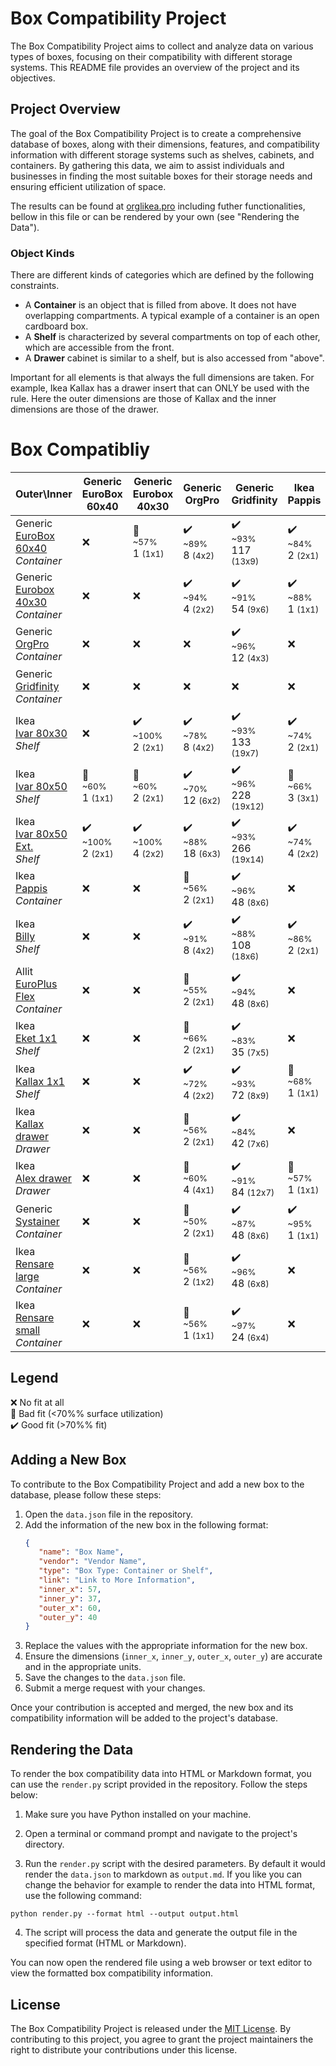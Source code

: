 # Box Compatibility Project

The Box Compatibility Project aims to collect and analyze data on various types of boxes, focusing on their compatibility with different storage systems. This README file provides an overview of the project and its objectives.

## Project Overview

The goal of the Box Compatibility Project is to create a comprehensive database of boxes, along with their dimensions, features, and compatibility information with different storage systems such as shelves, cabinets, and containers. By gathering this data, we aim to assist individuals and businesses in finding the most suitable boxes for their storage needs and ensuring efficient utilization of space.

The results can be found at [orglikea.pro](https://orglikea.pro/tools/box-compatibility/) including futher functionalities, bellow in this file or can be rendered by your own (see "Rendering the Data").

### Object Kinds
There are different kinds of categories which are defined by the following constraints.

- A **Container** is an object that is filled from above. It does not have overlapping compartments. A typical example of a container is an open cardboard box.
- A **Shelf** is characterized by several compartments on top of each other, which are accessible from the front.
- A **Drawer** cabinet is similar to a shelf, but is also accessed from "above".

Important for all elements is that always the full dimensions are taken. For example, Ikea Kallax has a drawer insert that can ONLY be used with the rule. Here the outer dimensions are those of Kallax and the inner dimensions are those of the drawer. 

# Box Compatibliy
| Outer\Inner|Generic<br />EuroBox 60x40|Generic<br />Eurobox 40x30|Generic<br />OrgPro|Generic<br />Gridfinity|Ikea<br />Pappis|Allit<br />EuroPlus Flex|Generic<br />Systainer|Ikea<br />Rensare large|Ikea<br />Rensare small|
| --- | --- | --- | --- | --- | --- | --- | --- | --- | --- |
|Generic[<br />EuroBox 60x40]()<br />*Container* |❌ | 🔘<br /><small>~57%</small><br />1 <small>(1x1)</small> | ✔️<br /><small>~89%</small><br />8 <small>(4x2)</small> | ✔️<br /><small>~93%</small><br />117 <small>(13x9)</small> | ✔️<br /><small>~84%</small><br />2 <small>(2x1)</small> | 🔘<br /><small>~51%</small><br />1 <small>(1x1)</small> | 🔘<br /><small>~55%</small><br />1 <small>(1x1)</small> | ✔️<br /><small>~81%</small><br />2 <small>(2x1)</small> | ✔️<br /><small>~81%</small><br />4 <small>(2x2)</small> | |
|Generic[<br />Eurobox 40x30]()<br />*Container* |❌ | ❌ | ✔️<br /><small>~94%</small><br />4 <small>(2x2)</small> | ✔️<br /><small>~91%</small><br />54 <small>(9x6)</small> | ✔️<br /><small>~88%</small><br />1 <small>(1x1)</small> | ❌ | ❌ | ✔️<br /><small>~85%</small><br />1 <small>(1x1)</small> | ✔️<br /><small>~85%</small><br />2 <small>(2x1)</small> | |
|Generic[<br />OrgPro](https://orglikea.pro)<br />*Container* |❌ | ❌ | ❌ | ✔️<br /><small>~96%</small><br />12 <small>(4x3)</small> | ❌ | ❌ | ❌ | ❌ | ❌ | |
|Generic[<br />Gridfinity](https://gridfinity.xyz)<br />*Container* |❌ | ❌ | ❌ | ❌ | ❌ | ❌ | ❌ | ❌ | ❌ | |
|Ikea[<br />Ivar 80x30](https://www.ikea.com/de/de/p/ivar-regal-kiefer-s49248311/)<br />*Shelf* |❌ | ✔️<br /><small>~100%</small><br />2 <small>(2x1)</small> | ✔️<br /><small>~78%</small><br />8 <small>(4x2)</small> | ✔️<br /><small>~93%</small><br />133 <small>(19x7)</small> | ✔️<br /><small>~74%</small><br />2 <small>(2x1)</small> | ✔️<br /><small>~90%</small><br />2 <small>(2x1)</small> | ✔️<br /><small>~97%</small><br />2 <small>(2x1)</small> | ✔️<br /><small>~71%</small><br />2 <small>(2x1)</small> | ✔️<br /><small>~71%</small><br />4 <small>(4x1)</small> | |
|Ikea[<br />Ivar 80x50](https://www.ikea.com/de/de/p/ivar-1-elem-boeden-kiefer-s59248320/)<br />*Shelf* |🔘<br /><small>~60%</small><br />1 <small>(1x1)</small> | 🔘<br /><small>~60%</small><br />2 <small>(2x1)</small> | ✔️<br /><small>~70%</small><br />12 <small>(6x2)</small> | ✔️<br /><small>~96%</small><br />228 <small>(19x12)</small> | 🔘<br /><small>~66%</small><br />3 <small>(3x1)</small> | 🔘<br /><small>~54%</small><br />2 <small>(2x1)</small> | 🔘<br /><small>~58%</small><br />2 <small>(2x1)</small> | ✔️<br /><small>~85%</small><br />4 <small>(2x2)</small> | ✔️<br /><small>~85%</small><br />8 <small>(4x2)</small> | |
|Ikea[<br />Ivar 80x50 Ext.](https://orglikea.pro/articles/tipps/#ikea-ivar-80x50-for-euroboxes)<br />*Shelf* |✔️<br /><small>~100%</small><br />2 <small>(2x1)</small> | ✔️<br /><small>~100%</small><br />4 <small>(2x2)</small> | ✔️<br /><small>~88%</small><br />18 <small>(6x3)</small> | ✔️<br /><small>~93%</small><br />266 <small>(19x14)</small> | ✔️<br /><small>~74%</small><br />4 <small>(2x2)</small> | ✔️<br /><small>~90%</small><br />4 <small>(2x2)</small> | ✔️<br /><small>~97%</small><br />4 <small>(2x2)</small> | ✔️<br /><small>~71%</small><br />4 <small>(2x2)</small> | ✔️<br /><small>~80%</small><br />9 <small>(3x3)</small> | |
|Ikea[<br />Pappis](https://www.ikea.com/de/de/p/pappis-box-mit-deckel-braun-00100467/)<br />*Container* |❌ | ❌ | 🔘<br /><small>~56%</small><br />2 <small>(2x1)</small> | ✔️<br /><small>~96%</small><br />48 <small>(8x6)</small> | ❌ | ❌ | ❌ | ❌ | 🔘<br /><small>~51%</small><br />1 <small>(1x1)</small> | |
|Ikea[<br />Billy](https://www.ikea.com/us/en/p/billy-bookcase-white-00263850/)<br />*Shelf* |❌ | ❌ | ✔️<br /><small>~91%</small><br />8 <small>(4x2)</small> | ✔️<br /><small>~88%</small><br />108 <small>(18x6)</small> | ✔️<br /><small>~86%</small><br />2 <small>(2x1)</small> | ❌ | ❌ | ✔️<br /><small>~83%</small><br />2 <small>(2x1)</small> | ✔️<br /><small>~83%</small><br />4 <small>(4x1)</small> | |
|Allit[<br />EuroPlus Flex](https://www.allit.de/en/products/diy/kleinteilekoffer/europlus-flex)<br />*Container* |❌ | ❌ | 🔘<br /><small>~55%</small><br />2 <small>(2x1)</small> | ✔️<br /><small>~94%</small><br />48 <small>(8x6)</small> | ❌ | ❌ | ❌ | ❌ | 🔘<br /><small>~50%</small><br />1 <small>(1x1)</small> | |
|Ikea[<br />Eket 1x1](https://www.ikea.com/de/de/p/eket-schrank-weiss-70332124/)<br />*Shelf* |❌ | ❌ | 🔘<br /><small>~66%</small><br />2 <small>(2x1)</small> | ✔️<br /><small>~83%</small><br />35 <small>(7x5)</small> | ❌ | ❌ | ❌ | ❌ | 🔘<br /><small>~60%</small><br />1 <small>(1x1)</small> | |
|Ikea[<br />Kallax 1x1](https://www.ikea.com/de/de/p/kallax-regal-weiss-90301555/)<br />*Shelf* |❌ | ❌ | ✔️<br /><small>~72%</small><br />4 <small>(2x2)</small> | ✔️<br /><small>~93%</small><br />72 <small>(8x9)</small> | 🔘<br /><small>~68%</small><br />1 <small>(1x1)</small> | ✔️<br /><small>~82%</small><br />1 <small>(1x1)</small> | ❌ | 🔘<br /><small>~65%</small><br />1 <small>(1x1)</small> | 🔘<br /><small>~65%</small><br />2 <small>(1x2)</small> | |
|Ikea[<br />Kallax drawer](https://www.ikea.com/de/de/p/kallax-einsatz-mit-2-schubladen-weiss-70286645/)<br />*Drawer* |❌ | ❌ | 🔘<br /><small>~56%</small><br />2 <small>(2x1)</small> | ✔️<br /><small>~84%</small><br />42 <small>(7x6)</small> | ❌ | ❌ | ❌ | ❌ | 🔘<br /><small>~51%</small><br />1 <small>(1x1)</small> | |
|Ikea[<br />Alex drawer](https://www.ikea.com/de/de/p/alex-schubladenelement-weiss-00473546/)<br />*Drawer* |❌ | ❌ | 🔘<br /><small>~60%</small><br />4 <small>(4x1)</small> | ✔️<br /><small>~91%</small><br />84 <small>(12x7)</small> | 🔘<br /><small>~57%</small><br />1 <small>(1x1)</small> | 🔘<br /><small>~69%</small><br />1 <small>(1x1)</small> | ✔️<br /><small>~75%</small><br />1 <small>(1x1)</small> | 🔘<br /><small>~55%</small><br />1 <small>(1x1)</small> | ✔️<br /><small>~82%</small><br />3 <small>(3x1)</small> | |
|Generic[<br />Systainer](https://systainer.com/)<br />*Container* |❌ | ❌ | 🔘<br /><small>~50%</small><br />2 <small>(2x1)</small> | ✔️<br /><small>~87%</small><br />48 <small>(8x6)</small> | ✔️<br /><small>~95%</small><br />1 <small>(1x1)</small> | ❌ | ❌ | ✔️<br /><small>~91%</small><br />1 <small>(1x1)</small> | ✔️<br /><small>~91%</small><br />2 <small>(2x1)</small> | |
|Ikea[<br />Rensare large](https://www.ikea.com/de/de/p/rensare-kleidertasche-3-st-karos-grau-schwarz-30432502/)<br />*Container* |❌ | ❌ | 🔘<br /><small>~56%</small><br />2 <small>(1x2)</small> | ✔️<br /><small>~96%</small><br />48 <small>(6x8)</small> | ❌ | ❌ | ❌ | ❌ | 🔘<br /><small>~51%</small><br />1 <small>(1x1)</small> | |
|Ikea[<br />Rensare small](https://www.ikea.com/de/de/p/rensare-kleidertasche-3-st-karos-grau-schwarz-30432502/)<br />*Container* |❌ | ❌ | 🔘<br /><small>~56%</small><br />1 <small>(1x1)</small> | ✔️<br /><small>~97%</small><br />24 <small>(6x4)</small> | ❌ | ❌ | ❌ | ❌ | ❌ | |
  
## Legend
❌ No fit at all  
🔘 Bad fit (<70%% surface utilization)  
✔️ Good fit (>70%% fit)
## Adding a New Box

To contribute to the Box Compatibility Project and add a new box to the database, please follow these steps:

1. Open the `data.json` file in the repository.
2. Add the information of the new box in the following format:
   ```json
   {
      "name": "Box Name",
      "vendor": "Vendor Name",
      "type": "Box Type: Container or Shelf",
      "link": "Link to More Information",
      "inner_x": 57,
      "inner_y": 37,
      "outer_x": 60,
      "outer_y": 40
   }

3. Replace the values with the appropriate information for the new box.
4. Ensure the dimensions (`inner_x`, `inner_y`, `outer_x`, `outer_y`) are accurate and in the appropriate units.
5. Save the changes to the `data.json` file.
6. Submit a merge request with your changes.

Once your contribution is accepted and merged, the new box and its compatibility information will be added to the project's database.

## Rendering the Data

To render the box compatibility data into HTML or Markdown format, you can use the `render.py` script provided in the repository. Follow the steps below:

1. Make sure you have Python installed on your machine.

2. Open a terminal or command prompt and navigate to the project's directory.

3. Run the `render.py` script with the desired parameters. By default it would render the `data.json` to markdown as `output.md`. If you like you can change the behavior for example to render the data into HTML format, use the following command:

```python render.py --format html --output output.html```


4. The script will process the data and generate the output file in the specified format (HTML or Markdown).

You can now open the rendered file using a web browser or text editor to view the formatted box compatibility information.

## License

The Box Compatibility Project is released under the [MIT License](LICENSE.md). By contributing to this project, you agree to grant the project maintainers the right to distribute your contributions under this license.
